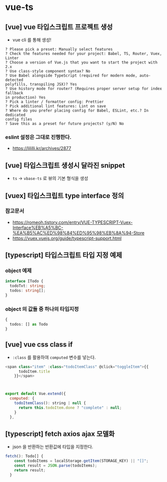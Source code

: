# vue-ts

## [vue] vue 타입스크립트 프로젝트 생성

- vue cli 를 통해 생성!

```
? Please pick a preset: Manually select features
? Check the features needed for your project: Babel, TS, Router, Vuex, Linter
? Choose a version of Vue.js that you want to start the project with 2.x
? Use class-style component syntax? No
? Use Babel alongside TypeScript (required for modern mode, auto-detected
polyfills, transpiling JSX)? Yes
? Use history mode for router? (Requires proper server setup for index fallback
in production) Yes
? Pick a linter / formatter config: Prettier
? Pick additional lint features: Lint on save
? Where do you prefer placing config for Babel, ESLint, etc.? In dedicated
config files
? Save this as a preset for future projects? (y/N) No
```

### eslint 설정은 그대로 진행한다.

- https://lililli.kr/archives/2877

## [vue] 타입스크립트 생성시 달라진 snippet

- `ts` -> `vbase-ts` 로 뷰의 기본 형식을 생성

## [vuex] 타입스크립트 type interface 정의 

### 참고문서

- https://romeoh.tistory.com/entry/VUE-TYPESCRIPT-Vuex-Interface%EB%A5%BC-%EA%B5%AC%ED%98%84%ED%95%98%EB%8A%94-Store
- https://vuex.vuejs.org/guide/typescript-support.html


## [typescript] 타입스크립트 타입 지정 예제

### object 예제

```ts
interface ITodo {
  todoTxt: string;
  todos: string[];
}
```

### object 의 값들 중 하나의 타입지정

```ts
{
  todos: [] as Todo
}
```

## [vue] vue css class if

- `:class` 를 활용하여 `computed` 변수를 넣는다.

```js
<span class="item" :class="todoItemClass" @click="toggleItem">{{
      todoItem.title
    }}</span>



export default Vue.extend({
  computed: {
    todoItemClass(): string | null {
      return this.todoItem.done ? "complete" : null;
    }
  },
```

## [typescript] fetch axios ajax 모델화

- json 을 반환하는 반환값에 타입을 지정한다.

```js
fetch(): Todo[] {
    const todoItems = localStorage.getItem(STORAGE_KEY) || "[]";
    const result = JSON.parse(todoItems);
    return result;
  }
```